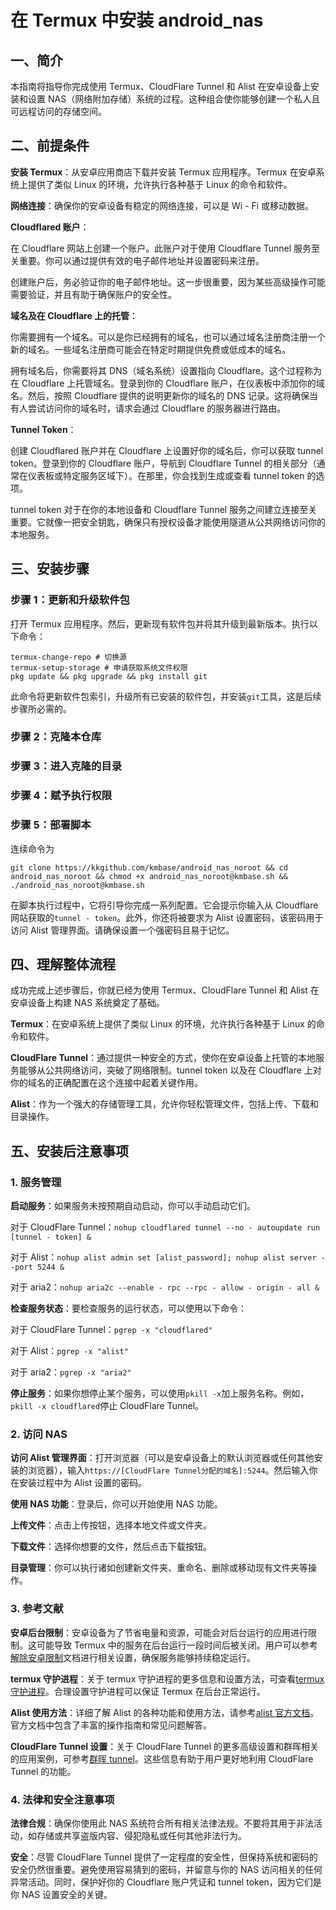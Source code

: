 # 在 Termux 中安装 android\_nas

## 一、简介

本指南将指导你完成使用 Termux、CloudFlare Tunnel 和 Alist 在安卓设备上安装和设置 NAS（网络附加存储）系统的过程。这种组合使你能够创建一个私人且可远程访问的存储空间。

## 二、前提条件

**安装 Termux**：从安卓应用商店下载并安装 Termux 应用程序。Termux 在安卓系统上提供了类似 Linux 的环境，允许执行各种基于 Linux 的命令和软件。

**网络连接**：确保你的安卓设备有稳定的网络连接，可以是 Wi - Fi 或移动数据。

**Cloudflared 账户**：

在 Cloudflare 网站上创建一个账户。此账户对于使用 Cloudflare Tunnel 服务至关重要。你可以通过提供有效的电子邮件地址并设置密码来注册。

创建账户后，务必验证你的电子邮件地址。这一步很重要，因为某些高级操作可能需要验证，并且有助于确保账户的安全性。

**域名及在 Cloudflare 上的托管**：

你需要拥有一个域名。可以是你已经拥有的域名，也可以通过域名注册商注册一个新的域名。一些域名注册商可能会在特定时期提供免费或低成本的域名。

拥有域名后，你需要将其 DNS（域名系统）设置指向 Cloudflare。这个过程称为在 Cloudflare 上托管域名。登录到你的 Cloudflare 账户，在仪表板中添加你的域名。然后，按照 Cloudflare 提供的说明更新你的域名的 DNS 记录。这将确保当有人尝试访问你的域名时，请求会通过 Cloudflare 的服务器进行路由。

**Tunnel Token**：

创建 Cloudflared 账户并在 Cloudflare 上设置好你的域名后，你可以获取 tunnel token。登录到你的 Cloudflare 账户，导航到 Cloudflare Tunnel 的相关部分（通常在仪表板或特定服务区域下）。在那里，你会找到生成或查看 tunnel token 的选项。

tunnel token 对于在你的本地设备和 Cloudflare Tunnel 服务之间建立连接至关重要。它就像一把安全钥匙，确保只有授权设备才能使用隧道从公共网络访问你的本地服务。

## 三、安装步骤

### 步骤 1：更新和升级软件包

打开 Termux 应用程序。然后，更新现有软件包并将其升级到最新版本。执行以下命令：



```
termux-change-repo # 切换源
termux-setup-storage # 申请获取系统文件权限
pkg update && pkg upgrade && pkg install git
```

此命令将更新软件包索引，升级所有已安装的软件包，并安装`git`工具，这是后续步骤所必需的。

### 步骤 2：克隆本仓库
### 步骤 3：进入克隆的目录
### 步骤 4：赋予执行权限
### 步骤 5：部署脚本

连续命令为

```
git clone https://kkgithub.com/kmbase/android_nas_noroot && cd android_nas_noroot && chmod +x android_nas_noroot@kmbase.sh && ./android_nas_noroot@kmbase.sh
```

在脚本执行过程中，它将引导你完成一系列配置。它会提示你输入从 Cloudflare 网站获取的`tunnel - token`。此外，你还将被要求为 Alist 设置密码，该密码用于访问 Alist 管理界面。请确保设置一个强密码且易于记忆。

## 四、理解整体流程

成功完成上述步骤后，你就已经为使用 Termux、CloudFlare Tunnel 和 Alist 在安卓设备上构建 NAS 系统奠定了基础。

**Termux**：在安卓系统上提供了类似 Linux 的环境，允许执行各种基于 Linux 的命令和软件。

**CloudFlare Tunnel**：通过提供一种安全的方式，使你在安卓设备上托管的本地服务能够从公共网络访问，突破了网络限制。tunnel token 以及在 Cloudflare 上对你的域名的正确配置在这个连接中起着关键作用。

**Alist**：作为一个强大的存储管理工具，允许你轻松管理文件，包括上传、下载和目录操作。

## 五、安装后注意事项

### 1. 服务管理

**启动服务**：如果服务未按预期自动启动，你可以手动启动它们。

对于 CloudFlare Tunnel：`nohup cloudflared tunnel --no - autoupdate run [tunnel - token] &`

对于 Alist：`nohup alist admin set [alist_password]; nohup alist server --port 5244 &`

对于 aria2：`nohup aria2c --enable - rpc --rpc - allow - origin - all &`

**检查服务状态**：要检查服务的运行状态，可以使用以下命令：

对于 CloudFlare Tunnel：`pgrep -x "cloudflared"`

对于 Alist：`pgrep -x "alist"`

对于 aria2：`pgrep -x "aria2"`

**停止服务**：如果你想停止某个服务，可以使用`pkill -x`加上服务名称。例如，`pkill -x cloudflared`停止 CloudFlare Tunnel。

### 2. 访问 NAS

**访问 Alist 管理界面**：打开浏览器（可以是安卓设备上的默认浏览器或任何其他安装的浏览器），输入`https://[CloudFlare Tunnel分配的域名]:5244`。然后输入你在安装过程中为 Alist 设置的密码。

**使用 NAS 功能**：登录后，你可以开始使用 NAS 功能。

**上传文件**：点击上传按钮，选择本地文件或文件夹。

**下载文件**：选择你想要的文件，然后点击下载按钮。

**目录管理**：你可以执行诸如创建新文件夹、重命名、删除或移动现有文件夹等操作。

### 3. 参考文献
**安卓后台限制**：安卓设备为了节省电量和资源，可能会对后台运行的应用进行限制。这可能导致 Termux 中的服务在后台运行一段时间后被关闭。用户可以参考[解除安卓限制](https://cloud-atlas.readthedocs.io/zh-cn/latest/android/apps/android_12_background_limit_termux.html)文档进行相关设置，确保服务能够持续稳定运行。

**termux 守护进程**：关于 termux 守护进程的更多信息和设置方法，可查看[termux 守护进程](https://blog.csdn.net/YiBYiH/article/details/127294017)。合理设置守护进程可以保证 Termux 在后台正常运行。

**Alist 使用方法**：详细了解 Alist 的各种功能和使用方法，请参考[alist 官方文档](https://alist.nn.ci/zh/guide/install/manual.html#获取-alist)。官方文档中包含了丰富的操作指南和常见问题解答。

**CloudFlare Tunnel 设置**：关于 CloudFlare Tunnel 的更多高级设置和群晖相关的应用案例，可参考[群晖 tunnel](https://jimizhou.com/cloudflare-tunnel)。这些信息有助于用户更好地利用 CloudFlare Tunnel 的功能。

### 4. 法律和安全注意事项

**法律合规**：确保你使用此 NAS 系统符合所有相关法律法规。不要将其用于非法活动，如存储或共享盗版内容、侵犯隐私或任何其他非法行为。

**安全**：尽管 CloudFlare Tunnel 提供了一定程度的安全性，但保持系统和密码的安全仍然很重要。避免使用容易猜到的密码，并留意与你的 NAS 访问相关的任何异常活动。同时，保护好你的 Cloudflare 账户凭证和 tunnel token，因为它们是你 NAS 设置安全的关键。